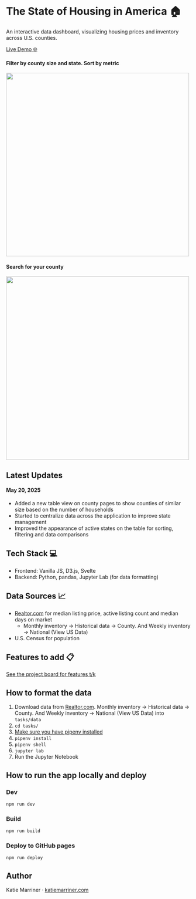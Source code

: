 # The State of Housing in America 🏠

An interactive data dashboard, visualizing housing prices and inventory across U.S. counties.

[Live Demo 🌐](https://katiemarriner.com/the-state-of-housing/)

#### Filter by county size and state. Sort by metric
<img src="https://github.com/user-attachments/assets/b76106db-56a8-4c33-937a-b5d0c67562ba" width="500">

#### Search for your county
<img src="https://github.com/user-attachments/assets/c7b6ac4b-4d44-40c8-87ea-83f42b6e8e5d" width="500">

## Latest Updates
#### May 20, 2025
- Added a new table view on county pages to show counties of similar size based on the number of households
- Started to centralize data across the application to improve state management
- Improved the appearance of active states on the table for sorting, filtering and data comparisons

## Tech Stack 💻
- Frontend: Vanilla JS, D3.js, Svelte 
- Backend: Python, pandas, Jupyter Lab (for data formatting)

## Data Sources 📈
- [Realtor.com](https://www.realtor.com/research/data/) for median listing price, active listing count and median days on market
  - Monthly inventory -> Historical data -> County. And Weekly inventory -> National (View US Data)
- U.S. Census for population

## Features to add 📋
[See the project board for features t/k](https://github.com/users/katiemarriner/projects/1/views/1)

## How to format the data
1. Download data from [Realtor.com](https://www.realtor.com/research/data/). Monthly inventory -> Historical data -> County. And Weekly inventory -> National (View US Data) into `tasks/data`
2. `cd tasks/`
3. [Make sure you have pipenv installed](https://pipenv.pypa.io/en/latest/)
4. `pipenv install`
5. `pipenv shell`
6. `jupyter lab`
7. Run the Jupyter Notebook

## How to run the app locally and deploy

### Dev
`npm run dev`

### Build
`npm run build`

### Deploy to GitHub pages
`npm run deploy`

## Author
Katie Marriner · [katiemarriner.com](https://katiemarriner.com)

